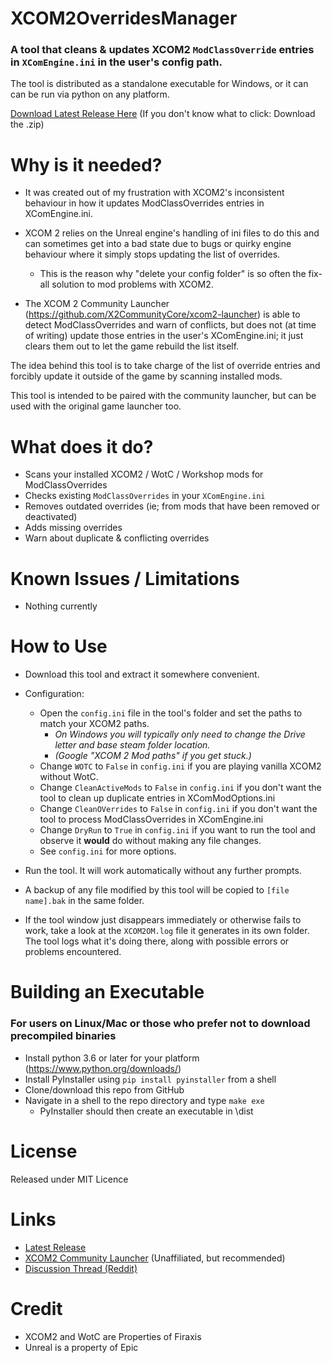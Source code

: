 # XCOM2OverridesManager
### A tool that cleans & updates XCOM2 `ModClassOverride` entries in `XComEngine.ini` in the user's config path.

The tool is distributed as a standalone executable for Windows, or it can can be run via python on any platform.

[Download Latest Release Here](https://github.com/Kvalyr/XCOM2OverridesManager/releases/latest) (If you don't know what to click: Download the .zip)

# Why is it needed?
* It was created out of my frustration with XCOM2's inconsistent behaviour in how it updates ModClassOverrides entries in XComEngine.ini.

* XCOM 2 relies on the Unreal engine's handling of ini files to do this and can sometimes get into a bad state due to bugs or quirky engine behaviour where it simply stops updating the list of overrides. 
  * This is the reason why "delete your config folder" is so often the fix-all solution to mod problems with XCOM2.

* The XCOM 2 Community Launcher (https://github.com/X2CommunityCore/xcom2-launcher) is able to detect ModClassOverrides and warn of conflicts, but does not (at time of writing) update those entries in the user's XComEngine.ini; it just clears them out to let the game rebuild the list itself.

The idea behind this tool is to take charge of the list of override entries and forcibly update it outside of the game by scanning installed mods.

This tool is intended to be paired with the community launcher, but can be used with the original game launcher too.


# What does it do?
* Scans your installed XCOM2 / WotC / Workshop mods for ModClassOverrides
* Checks existing `ModClassOverrides` in your `XComEngine.ini`
* Removes outdated overrides (ie; from mods that have been removed or deactivated)
* Adds missing overrides
* Warn about duplicate & conflicting overrides

# Known Issues / Limitations
* Nothing currently

# How to Use
* Download this tool and extract it somewhere convenient.
* Configuration:
  * Open the `config.ini` file in the tool's folder and set the paths to match your XCOM2 paths.
    * *On Windows you will typically only need to change the Drive letter and base steam folder location.*
    * *(Google "XCOM 2 Mod paths" if you get stuck.)*
  * Change `WOTC` to `False` in `config.ini` if you are playing vanilla XCOM2 without WotC.
  * Change `CleanActiveMods` to `False` in `config.ini` if you don't want the tool to clean up duplicate entries in XComModOptions.ini
  * Change `CleanOVerrides` to `False` in `config.ini` if you don't want the tool to process ModClassOverrides in XComEngine.ini
  * Change `DryRun` to `True` in `config.ini` if you want to run the tool and observe it **would** do without making any file changes.
  * See `config.ini` for more options.

* Run the tool. It will work automatically without any further prompts.
* A backup of any file modified by this tool will be copied to `[file name].bak` in the same folder.
* If the tool window just disappears immediately or otherwise fails to work, take a look at the `XCOM2OM.log` file it generates in its own folder. The tool logs what it's doing there, along with possible errors or problems encountered.

# Building an Executable 
### For users on Linux/Mac or those who prefer not to download precompiled binaries
* Install python 3.6 or later for your platform (https://www.python.org/downloads/) 
* Install PyInstaller using `pip install pyinstaller` from a shell
* Clone/download this repo from GitHub
* Navigate in a shell to the repo directory and type `make exe`
  * PyInstaller should then create an executable in \dist

# License
Released under MIT Licence

# Links
* [Latest Release](https://github.com/Kvalyr/XCOM2OverridesManager/releases/latest)
* [XCOM2 Community Launcher](https://github.com/X2CommunityCore/xcom2-launcher) (Unaffiliated, but recommended)
* [Discussion Thread (Reddit)](https://www.reddit.com/r/xcom2mods/comments/8tg2rd/tool_xcom2_modclassoverrides_manager/)

# Credit
* XCOM2 and WotC are Properties of Firaxis
* Unreal is a property of Epic

